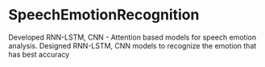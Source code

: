 # SpeechEmotionRecognition
Developed RNN-LSTM, CNN - Attention based models for speech emotion analysis. Designed RNN-LSTM, CNN models to recognize the emotion that has best accuracy
